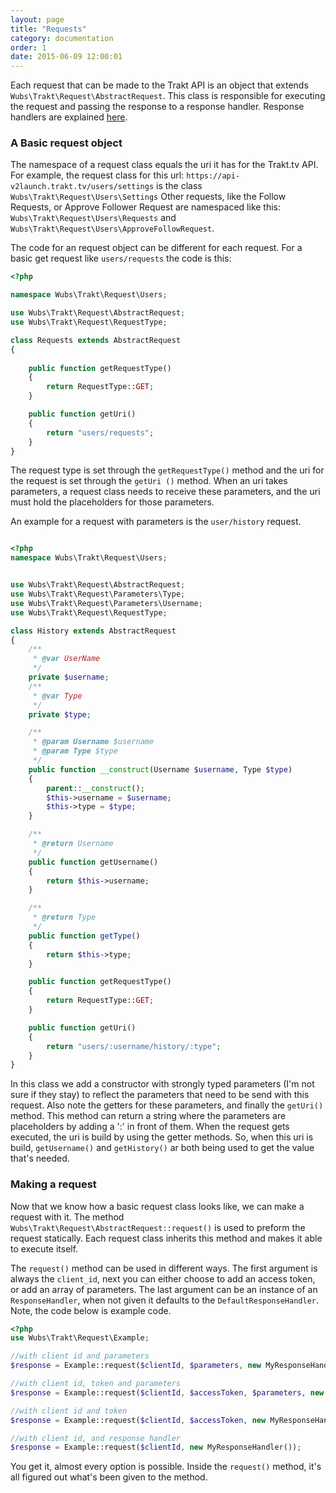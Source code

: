 ```yaml
---
layout: page
title: "Requests"
category: documentation
order: 1
date: 2015-06-09 12:00:01
---
```


Each request that can be made to the Trakt API is an object that extends `Wubs\Trakt\Request\AbstractRequest`. This 
class is responsible for executing the request and passing the response to a response handler. Response handlers are 
explained [here][response-handlers].

### A Basic request object

The namespace of a request class equals the uri it has for the Trakt.tv API. For example, the request class for this 
url: `https://api-v2launch.trakt.tv/users/settings` is the class `Wubs\Trakt\Request\Users\Settings` Other requests, 
like the Follow Requests, or Approve Follower Request are namespaced like this: 
`Wubs\Trakt\Request\Users\Requests` and `Wubs\Trakt\Request\Users\ApproveFollowRequest`. 
 
 The code for an request object can be different for each request. For a basic get request like `users/requests` the 
 code is this:
 
 ```php
 <?php

 namespace Wubs\Trakt\Request\Users;
 
 use Wubs\Trakt\Request\AbstractRequest;
 use Wubs\Trakt\Request\RequestType;
 
 class Requests extends AbstractRequest
 {
     
     public function getRequestType()
     {
         return RequestType::GET;
     }
 
     public function getUri()
     {
         return "users/requests";
     }
 }
 
```

The request type is set through the `getRequestType()` method and the uri for the request is set through the `getUri
()` method. When an uri takes parameters, a request class needs to receive these parameters, and the uri must hold the
 placeholders for those parameters.
  
 An example for a request with parameters is the `user/history` request.
 
 ```PHP
 
 <?php
 namespace Wubs\Trakt\Request\Users;
 
 
 use Wubs\Trakt\Request\AbstractRequest;
 use Wubs\Trakt\Request\Parameters\Type;
 use Wubs\Trakt\Request\Parameters\Username;
 use Wubs\Trakt\Request\RequestType;
 
 class History extends AbstractRequest
 {
     /**
      * @var UserName
      */
     private $username;
     /**
      * @var Type
      */
     private $type;
 
     /**
      * @param Username $username
      * @param Type $type
      */
     public function __construct(Username $username, Type $type)
     {
         parent::__construct();
         $this->username = $username;
         $this->type = $type;
     }
 
     /**
      * @return Username
      */
     public function getUsername()
     {
         return $this->username;
     }
 
     /**
      * @return Type
      */
     public function getType()
     {
         return $this->type;
     }
 
     public function getRequestType()
     {
         return RequestType::GET;
     }
 
     public function getUri()
     {
         return "users/:username/history/:type";
     }
 }
 ```

In this class we add a constructor with strongly typed parameters (I'm not sure if they stay) to reflect the 
parameters that need to be send with this request. Also note the getters for these parameters, and finally the 
`getUri()` method. This method can return a string where the parameters are placeholders by adding a ':' in front of 
them. When the request gets executed, the uri is build by using the getter methods. So, when this uri is build, 
`getUsername()` and `getHistory()` ar both being used to get the value that's needed. 

### Making a request

Now that we know how a basic request class looks like, we can make a request with it. The method 
`Wubs\Trakt\Request\AbstractRequest::request()` is used to preform the request statically. Each request class 
inherits this method and makes it able to execute itself. 

The `request()` method can be used in different ways. The first argument is always the `client_id`, next you can 
either choose to add an access token, or add an array of parameters. The last argument can be an instance of an 
`ResponseHandler`, when not given it defaults to the `DefaultResponseHandler`. Note, the code below is example code.
  
```PHP
<?php
use Wubs\Trakt\Request\Example;

//with client id and parameters
$response = Example::request($clientId, $parameters, new MyResponseHandler());

//with client id, token and parameters
$response = Example::request($clientId, $accessToken, $parameters, new MyResponseHandler() );

//with client id and token
$response = Example::request($clientId, $accessToken, new MyResponseHandler());

//with client id, and response handler
$response = Example::request($clientId, new MyResponseHandler());
```

You get it, almost every option is possible. Inside the `request()` method, it's all figured out what's been given to
the method.

[response-handlers]: /documentation/response-handlers.html

